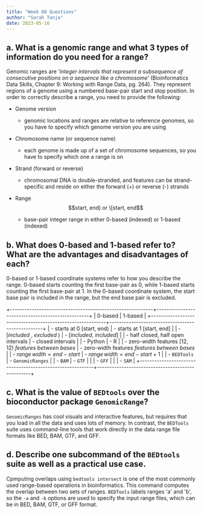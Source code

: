 ```yaml
---
title: "Week 08 Questions"
author: "Sarah Tanja"
date: 2023-05-16
---
```


## 

## **a. What is a genomic range and what 3 types of information do you need for a range?**

Genomic ranges are *'integer intervals that represent a subsequence of consecutive positions on a sequence like a chromosome'* (Bioinformatics Data Skills, Chapter 9: Working with Range Data, pg. 264). They represent regions of a genome using a numbered base-pair start and stop position. In order to correctly describe a range, you need to provide the following:

-   Genome version

    -   genomic locations and ranges are relative to reference genomes, so you have to specify which genome version you are using

-   Chromosome name (or sequence name)

    -   each genome is made up of a set of chromosome sequences, so you have to specify which one a range is on

-   Strand (forward or reverse)

    -   chromosomal DNA is double-stranded, and features can be strand-specific and reside on either the forward (+) or reverse (-) strands

-   Range $$start, end) or \[start, end$$

    -   base-pair integer range in either 0-based (indexed) or 1-based (indexed)

## **b. What does 0-based and 1-based refer to? What are the advantages and disadvantages of each?**

0-based or 1-based coordinate systems refer to how you describe the range. 0-based starts counting the first base-pair as 0, while 1-based starts counting the first base-pair at 1. In the 0-based coordinate system, the start base pair is included in the range, but the end base pair is excluded.

+-----------------------------------------------------------+--------------------------------------------------+
| 0-based                                                   | 1-based                                          |
+-----------------------------------------------------------+--------------------------------------------------+
| -   starts at 0 [start, end)                              | -   starts at 1 [start, end]                     |
| -   [*included* , *excluded* )                            | -   [*included*, *included*]                     |
| -   half closed, half open intervals                      | -   closed intervals                             |
| -   Python                                                | -   R                                            |
| -   zero-width features [12, 12) *features between bases* | -   zero-width features *features between bases* |
| -   $range \, width = end - start$                        | -   $range \, width = end - start +1$            |
| -   `BEDTools`                                            | -   `GenomicRanges`                              |
| -   `BAM`                                                 | -   `GTF`                                        |
|                                                           | -   `GFF`                                        |
|                                                           | -   `SAM`                                        |
+-----------------------------------------------------------+--------------------------------------------------+

## **c. What is the value of `BEDtools` over the bioconductor package `GenomicRange`?**

`GenomicRanges` has cool visuals and interactive features, but requires that you load in all the data and uses lots of memory. In contrast, the `BEDTools` suite uses command-line tools that work directly in the data range file formats like BED, BAM, GTF, and GFF.

## **d. Describe one subcommand of the `BEDtools` suite as well as a practical use case.**

Cpmputing overlaps using `bedtools intersect` is one of the most commonly used range-based operations in bioinformatics. This command computes the overlap between two sets of ranges. `BEDTools` labels ranges 'a' and 'b', so the `-a` and `-b` options are used to specify the input range files, which can be in BED, BAM, GTF, or GFF format.
